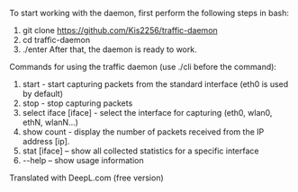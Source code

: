 To start working with the daemon, first perform the following steps in bash:
1) git clone https://github.com/Kis2256/traffic-daemon
2) cd traffic-daemon
3) ./enter
After that, the daemon is ready to work.

Commands for using the traffic daemon (use ./cli before the command):
1) start - start capturing packets from the standard interface (eth0 is used by default)
2) stop - stop capturing packets
3) select iface [iface] - select the interface for capturing (eth0, wlan0, ethN, wlanN...) 
4) show <ip> count - display the number of packets received from the IP address [ip].
4) stat [iface] – show all collected statistics for a specific interface
5) --help – show usage information





Translated with DeepL.com (free version)
